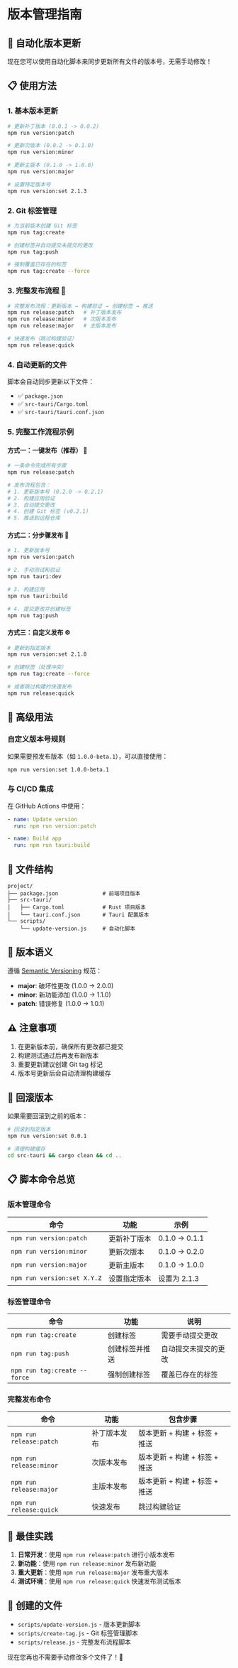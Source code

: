 # 版本管理指南

## 🚀 自动化版本更新

现在您可以使用自动化脚本来同步更新所有文件的版本号，无需手动修改！

## 📋 使用方法

### 1. 基本版本更新

```bash
# 更新补丁版本 (0.0.1 -> 0.0.2)
npm run version:patch

# 更新次版本 (0.0.2 -> 0.1.0)
npm run version:minor

# 更新主版本 (0.1.0 -> 1.0.0)
npm run version:major

# 设置特定版本号
npm run version:set 2.1.3
```

### 2. Git 标签管理

```bash
# 为当前版本创建 Git 标签
npm run tag:create

# 创建标签并自动提交未提交的更改
npm run tag:push

# 强制覆盖已存在的标签
npm run tag:create --force
```

### 3. 完整发布流程 🚀

```bash
# 完整发布流程：更新版本 → 构建验证 → 创建标签 → 推送
npm run release:patch   # 补丁版本发布
npm run release:minor   # 次版本发布 
npm run release:major   # 主版本发布

# 快速发布（跳过构建验证）
npm run release:quick
```

### 4. 自动更新的文件

脚本会自动同步更新以下文件：
- ✅ `package.json`
- ✅ `src-tauri/Cargo.toml`
- ✅ `src-tauri/tauri.conf.json`

### 5. 完整工作流程示例

#### 方式一：一键发布（推荐） 🎯

```bash
# 一条命令完成所有步骤
npm run release:patch

# 发布流程包含：
# 1. 更新版本号 (0.2.0 -> 0.2.1)
# 2. 构建应用验证
# 3. 自动提交更改
# 4. 创建 Git 标签 (v0.2.1)
# 5. 推送到远程仓库
```

#### 方式二：分步骤发布 🔧

```bash
# 1. 更新版本号
npm run version:patch

# 2. 手动测试和验证
npm run tauri:dev

# 3. 构建应用
npm run tauri:build

# 4. 提交更改并创建标签
npm run tag:push
```

#### 方式三：自定义发布 ⚙️

```bash
# 更新到指定版本
npm run version:set 2.1.0

# 创建标签（处理冲突）
npm run tag:create --force

# 或者跳过构建的快速发布
npm run release:quick
```

## 🔧 高级用法

### 自定义版本号规则

如果需要预发布版本（如 `1.0.0-beta.1`），可以直接使用：

```bash
npm run version:set 1.0.0-beta.1
```

### 与 CI/CD 集成

在 GitHub Actions 中使用：

```yaml
- name: Update version
  run: npm run version:patch

- name: Build app
  run: npm run tauri:build
```

## 📁 文件结构

```
project/
├── package.json              # 前端项目版本
├── src-tauri/
│   ├── Cargo.toml            # Rust 项目版本
│   └── tauri.conf.json       # Tauri 配置版本
└── scripts/
    └── update-version.js     # 自动化脚本
```

## 🎯 版本语义

遵循 [Semantic Versioning](https://semver.org/) 规范：

- **major**: 破坏性更改 (1.0.0 -> 2.0.0)
- **minor**: 新功能添加 (1.0.0 -> 1.1.0)
- **patch**: 错误修复 (1.0.0 -> 1.0.1)

## ⚠️ 注意事项

1. 在更新版本前，确保所有更改都已提交
2. 构建测试通过后再发布新版本
3. 重要更新建议创建 Git tag 标记
4. 版本号更新后会自动清理构建缓存

## 🔄 回滚版本

如果需要回滚到之前的版本：

```bash
# 回滚到指定版本
npm run version:set 0.0.1

# 清理构建缓存
cd src-tauri && cargo clean && cd ..
```

## 📋 脚本命令总览

### 版本管理命令
| 命令 | 功能 | 示例 |
|------|------|------|
| `npm run version:patch` | 更新补丁版本 | 0.1.0 → 0.1.1 |
| `npm run version:minor` | 更新次版本 | 0.1.0 → 0.2.0 |
| `npm run version:major` | 更新主版本 | 0.1.0 → 1.0.0 |
| `npm run version:set X.Y.Z` | 设置指定版本 | 设置为 2.1.3 |

### 标签管理命令
| 命令 | 功能 | 说明 |
|------|------|------|
| `npm run tag:create` | 创建标签 | 需要手动提交更改 |
| `npm run tag:push` | 创建标签并推送 | 自动提交未提交的更改 |
| `npm run tag:create --force` | 强制创建标签 | 覆盖已存在的标签 |

### 完整发布命令
| 命令 | 功能 | 包含步骤 |
|------|------|----------|
| `npm run release:patch` | 补丁版本发布 | 版本更新 + 构建 + 标签 + 推送 |
| `npm run release:minor` | 次版本发布 | 版本更新 + 构建 + 标签 + 推送 |
| `npm run release:major` | 主版本发布 | 版本更新 + 构建 + 标签 + 推送 |
| `npm run release:quick` | 快速发布 | 跳过构建验证 |

## 🎯 最佳实践

1. **日常开发**：使用 `npm run release:patch` 进行小版本发布
2. **新功能**：使用 `npm run release:minor` 发布新功能
3. **重大更新**：使用 `npm run release:major` 发布重大版本
4. **测试环境**：使用 `npm run release:quick` 快速发布测试版本

## 🔧 创建的文件

- `scripts/update-version.js` - 版本更新脚本
- `scripts/create-tag.js` - Git 标签管理脚本
- `scripts/release.js` - 完整发布流程脚本

现在您再也不需要手动修改多个文件了！🎉 